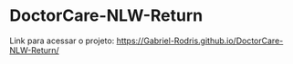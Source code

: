 # DoctorCare-NLW-Return

Link para acessar o projeto:
https://Gabriel-Rodris.github.io/DoctorCare-NLW-Return/
